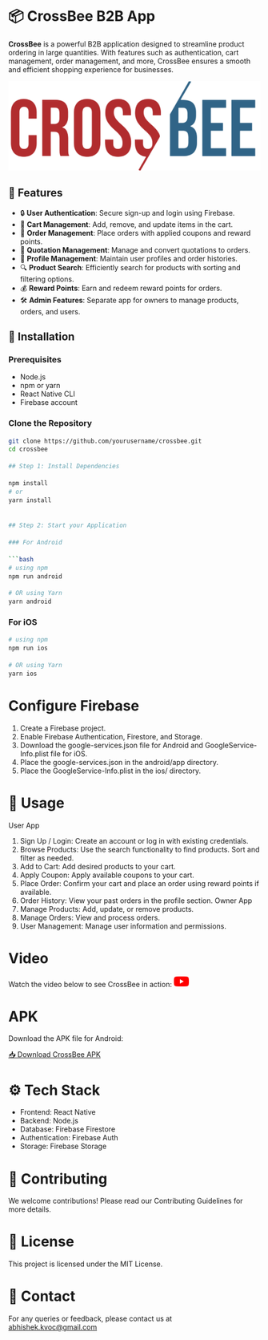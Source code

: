 # 📦 **CrossBee B2B App**

**CrossBee** is a powerful B2B application designed to streamline product ordering in large quantities. With features such as authentication, cart management, order management, and more, CrossBee ensures a smooth and efficient shopping experience for businesses.

![CrossBee Banner](assets/logo.png)

## 🌟 **Features**

- 🔒 **User Authentication**: Secure sign-up and login using Firebase.
- 🛒 **Cart Management**: Add, remove, and update items in the cart.
- 🧾 **Order Management**: Place orders with applied coupons and reward points.
- 📝 **Quotation Management**: Manage and convert quotations to orders.
- 👤 **Profile Management**: Maintain user profiles and order histories.
- 🔍 **Product Search**: Efficiently search for products with sorting and filtering options.
- 💰 **Reward Points**: Earn and redeem reward points for orders.
- 🛠️ **Admin Features**: Separate app for owners to manage products, orders, and users.

## 🚀 **Installation**

### **Prerequisites**

- Node.js
- npm or yarn
- React Native CLI
- Firebase account

### **Clone the Repository**

```bash
git clone https://github.com/yourusername/crossbee.git
cd crossbee

## Step 1: Install Dependencies

npm install
# or
yarn install


## Step 2: Start your Application

### For Android

```bash
# using npm
npm run android

# OR using Yarn
yarn android
```

### For iOS

```bash
# using npm
npm run ios

# OR using Yarn
yarn ios
```

# Configure Firebase

   1. Create a Firebase project.
   2. Enable Firebase Authentication, Firestore, and Storage.
   3. Download the google-services.json file for Android and GoogleService-Info.plist file for iOS.
   4. Place the google-services.json in the android/app directory.
   5. Place the GoogleService-Info.plist in the ios/ directory.

# 📱 Usage
 User App
   1. Sign Up / Login: Create an account or log in with existing credentials.
   2. Browse Products: Use the search functionality to find products. Sort and filter as needed.
   3. Add to Cart: Add desired products to your cart.
   4. Apply Coupon: Apply available coupons to your cart.
   5. Place Order: Confirm your cart and place an order using reward points if available.
   6. Order History: View your past orders in the profile section.
 Owner App
   1. Manage Products: Add, update, or remove products.
   2. Manage Orders: View and process orders.
   3. User Management: Manage user information and permissions.

# Video
Watch the video below to see CrossBee in action: <a href="https://youtu.be/HJFZeRm-dps">
  <img src="assets/logo-youtube.png" alt="Watch the video" width="30" />
</a>



# APK
Download the APK file for Android:

[📥 Download CrossBee APK](https://drive.google.com/file/d/1Gu4JJwH1xhE8gOmC7OK_-mBAcpK5PVWd/view?usp=sharing)

# ⚙️ Tech Stack
 - Frontend: React Native
 - Backend: Node.js
 - Database: Firebase Firestore
 - Authentication: Firebase Auth
 - Storage: Firebase Storage

# 🤝 Contributing
We welcome contributions! Please read our Contributing Guidelines for more details.

# 📄 License
This project is licensed under the MIT License.

# 📧 Contact
For any queries or feedback, please contact us at abhishek.kvoc@gmail.com 

